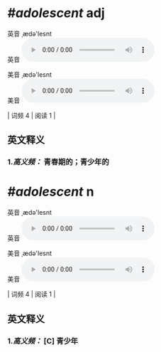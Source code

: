 # ***\#adolescent*** adj
英音 ˌædə'lesnt  
英音
<audio src="./media/adolescent-B.aac" controls="controls"></audio>

美音 ˌædə'lesnt  
美音
<audio src="./media/adolescent.aac" controls="controls"></audio>



| 词频 4 | 阅读 1 |  

英文释义
---
### 1.*高义频：* **青春期的；青少年的**  


# ***\#adolescent*** n
英音 ˌædə'lesnt  
英音
<audio src="./media/adolescent-B.aac" controls="controls"></audio>

美音 ˌædə'lesnt  
美音
<audio src="./media/adolescent.aac" controls="controls"></audio>



| 词频 4 | 阅读 1 |  

英文释义
---
### 1.*高义频：* **[C] 青少年**  


